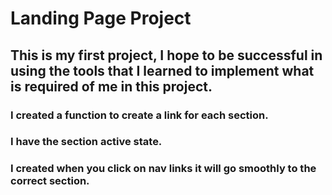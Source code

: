 # Landing Page Project

## This is my first project,  I hope to be successful in using the tools that I learned to implement what is required of me in this project.

### I created a function to create a link for each section.

### I have the  section active state.

### I created when you click on nav links  it will go smoothly to the correct section.

